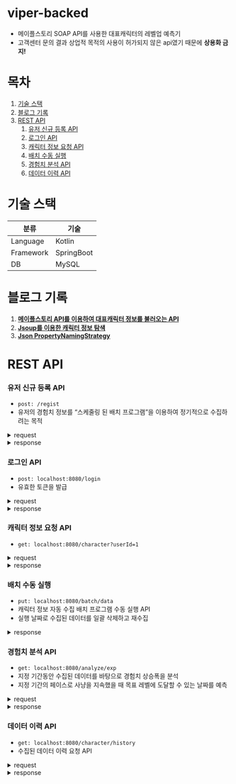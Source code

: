 # viper-backed

- 메이플스토리 SOAP API를 사용한 대표캐릭터의 레벨업 예측기
- 고객센터 문의 결과 상업적 목적의 사용이 허가되지 않은 api였기 때문에 **상용화 금지!**

# 목차
1. [기술 스택](https://github.com/gaon-park/viper-backend/edit/master/README.md#%EA%B8%B0%EC%88%A0-%EC%8A%A4%ED%83%9D)
2. [블로그 기록](https://github.com/gaon-park/viper-backend/blob/master/README.md#%EB%B8%94%EB%A1%9C%EA%B7%B8-%EA%B8%B0%EB%A1%9D)
3. [REST API](https://github.com/gaon-park/viper-backend/blob/master/README.md#rest-api)
    1. [유저 신규 등록 API](https://github.com/gaon-park/viper-backend/blob/master/README.md#%EC%9C%A0%EC%A0%80-%EC%8B%A0%EA%B7%9C-%EB%93%B1%EB%A1%9D-api)
    2. [로그인 API](https://github.com/gaon-park/viper-backend/blob/master/README.md#%EB%A1%9C%EA%B7%B8%EC%9D%B8-api)
    3. [캐릭터 정보 요청 API](https://github.com/gaon-park/viper-backend/blob/master/README.md#%EC%BA%90%EB%A6%AD%ED%84%B0-%EC%A0%95%EB%B3%B4-%EC%9A%94%EC%B2%AD-api)
    4. [배치 수동 실행](https://github.com/gaon-park/viper-backend/blob/master/README.md#%EB%B0%B0%EC%B9%98-%EC%88%98%EB%8F%99-%EC%8B%A4%ED%96%89)
    5. [경험치 분석 API](https://github.com/gaon-park/viper-backend/blob/master/README.md#%EA%B2%BD%ED%97%98%EC%B9%98-%EB%B6%84%EC%84%9D-api)
    6. [데이터 이력 API](https://github.com/gaon-park/viper-backend/blob/master/README.md#%EB%8D%B0%EC%9D%B4%ED%84%B0-%EC%9D%B4%EB%A0%A5-api)

# 기술 스택
<table>
    <thead>
        <tr>
            <th>분류</th>
            <th>기술</th>
        </tr>
    </thead>
    <tbody>
        <tr>
            <td>Language</td>
            <td>Kotlin</td>
        </tr>
        <tr>
            <td>Framework</td>
            <td>SpringBoot</td>
        </tr>
        <tr>
            <td>DB</td>
            <td>MySQL</td>
        </tr>
    </tbody>
</table>


# 블로그 기록

1. **[메이플스토리 API를 이용하여 대표캐릭터 정보를 불러오는 API](https://ondol-diary.tistory.com/3)**
2. **[Jsoup를 이용한 캐릭터 정보 탐색](https://ondol-diary.tistory.com/4)**
3. **[Json PropertyNamingStrategy](https://ondol-diary.tistory.com/5)**

# REST API

### 유저 신규 등록 API
- `post: /regist`
- 유저의 경험치 정보를 “스케줄링 된 배치 프로그램”을 이용하여 정기적으로 수집하려는 목적

<details>
<summary>request</summary>
<div markdown="1">

```json
{
    "accountId": "넥슨 홈페이지에서 알 수 있는 계정 ID", // 확인 방법은 블로그 기록 참고
    "email": "dol@gmail.com", // 이메일 ID 
    "password": "qwer", // 비밀번호
    "confirmPassword": "qwer", // 비밀번호 확인
    "terms": true // 정보 수집 동의
}
```

</div>
</details>

<details>
<summary>response</summary>
<div markdown="1">

```json
{
    "jwt_token": "eyJhbGciOiJIUzI1NiJ9.eyJzdWIiOiJkb2xAZ21haWwuY29tIiwicm9sZXMiOlsiUk9MRV9VU0VSIl0sImlhdCI6MTY5NDg2NzM4NSwiZXhwIjoxNjk0ODY5MTg1fQ.D1Qj12Vqc1jeOoXb2YJ5A8sjd_AHzqCBQREg2NOtRw8"
}
```

</div>

</details>


### 로그인 API
- `post: localhost:8080/login`
- 유효한 토큰을 발급
<details>
<summary>request</summary>
<div markdown="1">

```json
{
    "email": "dol@gmail.com", // 이메일 ID
    "password": "qwer" // 비밀번호
}
```

</div>
</details>

<details>
<summary>response</summary>
<div markdown="1">

```json
{
    "jwt_token": "eyJhbGciOiJIUzI1NiJ9.eyJzdWIiOiJkb2xAZ21haWwuY29tIiwicm9sZXMiOlsiUk9MRV9VU0VSIl0sImlhdCI6MTY5NDg2NzM4NSwiZXhwIjoxNjk0ODY5MTg1fQ.D1Qj12Vqc1jeOoXb2YJ5A8sjd_AHzqCBQREg2NOtRw8"
}
```

</div>
</details>

### 캐릭터 정보 요청 API 
- `get: localhost:8080/character?userId=1`

<details>
<summary>request</summary>

<div markdown="1">

- parameter: userId (DB 등록된 유저의 pk)

</div>

</details>

<details>
<summary>response</summary>
<div markdown="1">

```json
{
    "avatar_img_url": "http://avatar.maplestory.nexon.com/Character/BMEALBGIOAHHIICCMOLCFNFKFLBLFMKPNGPBLMCKIGGHEFMKJOJOBHCFBCJNAAIELNHCBHBMFLBGONPBNDBIOEPKGPCABLDLCODBOLBGPHKAPPFCKNGBMBIPCEAFNIEKDKIBOGNIPAALJBBAJHBDELMNHAINLFLLOINKFILNENLPKCBILDIOHFJEMNAOBNFHKMEPPEHKPAMDMJAJPACFPMGGMCBFFLELJLGPDJNMHOFHPFGCBLDCIOECPFICDDKM.png",
	// 아바타 이미지 cdn link
    "world_name": "리부트", // 월드
    "character_name": "뽀돌", // 캐릭터 닉네임
    "lev": 278, // 캐릭터 레벨
    "exp": 3791080069971, // 캐릭터 보유 경험치
    "job": "해적", // 캐릭터 직업군
    "job_detail": "바이퍼", // 캐릭터 세부 직업
    "pop": 56, // 캐릭터 인기도
    "total_rank": 14006, // 캐릭터 전체 월드 랭킹
    "world_rank": 10324 // 캐릭터 월드 랭킹
}
```

</div>

</details>

### 배치 수동 실행
- `put: localhost:8080/batch/data`
- 캐릭터 정보 자동 수집 배치 프로그램 수동 실행 API
- 실행 날짜로 수집된 데이터를 일괄 삭제하고 재수집

<details>
<summary>response</summary>
<div markdown="1">

```
ok
```

</div>
</details>

### 경험치 분석 API
- `get: localhost:8080/analyze/exp`
- 지정 기간동안 수집된 데이터를 바탕으로 경험치 상승폭을 분석
- 지정 기간의 페이스로 사냥을 지속했을 때 목표 레벨에 도달할 수 있는 날짜를 예측

<details>
<summary>request</summary>
<div markdown="1">

```json
{
    "userId": 1, // DB 등록된 유저의 pk
    "startDate": "2023-09-15", // 페이스 분석 시작 일자
    "endDate": "2023-09-16", // 페이스 분석 마지막 일자
    "targetLev": 280 // 달성하고자 하는 레벨
}

```

</div>
</details>

<details>
<summary>response</summary>
<div markdown="1">

> error 응답

- 수집된 데이터로 페이스(상승폭)를 분석할 수 없는 경우

```json
{
    "error": true,
    "message": "경험치 데이터가 쌓이지 않아 계산이 불가합니다."
}

```

> 정상 응답

```json
{
    "total_duration": 1, // 페이스 분석에 사용된 기간의 길이
    "avg_exp": 14080000000, // 평균 경험치 상승치
    "avg_exp_percent": 0, // 평균 경험치 상승치(%)
    "target_lev": 280, // 목표 레벨
    "remain_exp_for_target_lev": 33869708042158, // 목표 레벨까지 남은 경험치
    "remain_days_for_target_lev": 2406, // 목표 레벨까지 남은 기간의 길이
    "exp_percent_for_target_lev": 79.42785723000222, // 목표 레벨까지 남은 경험치(%)
    "completion_date": "2030-04-18" // 달성 일자 (예측값)
}
```
```json
{
    "total_duration": 1,
    "avg_exp": 14080000000,
    "avg_exp_percent": 0,
    "target_lev": 290,
    "remain_exp_for_target_lev": 996979461309219,
    "remain_days_for_target_lev": 70808,
    "exp_percent_for_target_lev": 11.59558144026126,
    "completion_date": "2217-07-29"
}
```
```json
{
    "total_duration": 1,
    "avg_exp": 14080000000,
    "avg_exp_percent": 0,
    "target_lev": 300,
    "remain_exp_for_target_lev": 9970006377507102,
    "remain_days_for_target_lev": 708097,
    "exp_percent_for_target_lev": 1.2946430879619548,
    "completion_date": "3962-05-31"
}
```

</div>
</details>

### 데이터 이력 API
- `get: localhost:8080/character/history`
- 수집된 데이터 이력 요청 API

<details>
<summary>request</summary>
<div markdown="1">

```json
{
    "userId": 1 // DB 등록된 유저의 pk
}
```

</div>
</details>

<details>
<summary>response</summary>
<div markdown="1">

```json
{
    "expHistory": [
        {
            "lev": 278,
            "exp": 3804080069971,
            "target_lev": 300,
            "exp_percent_for_next_lev": 21.204578958618477,
            "exp_percent_for_target_lev": 1.2946430879619548,
            "date": "2023-09-16"
        }
    ],
    "worldRankHistory": [
        {
            "rank": 10324,
            "date": "2023-09-16"
        }
    ],
    "totalRankHistory": [
        {
            "rank": 14006,
            "date": "2023-09-16"
        }
    ],
    "popHistory": [
        {
            "pop": 56,
            "date": "2023-09-16"
        }
    ]
}
```

</div>
</details>
